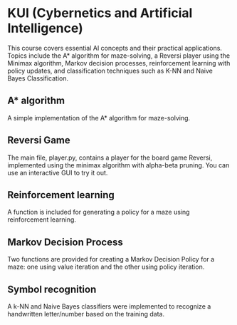 # KUI (Cybernetics and Artificial Intelligence)
This course covers essential AI concepts and their practical applications. Topics include the A* algorithm for maze-solving, a Reversi player using the Minimax algorithm, Markov decision processes, reinforcement learning with policy updates, and classification techniques such as K-NN and Naive Bayes Classification.

## A* algorithm
A simple implementation of the A* algorithm for maze-solving.

## Reversi Game
The main file, player.py, contains a player for the board game Reversi, implemented using the minimax algorithm with alpha-beta pruning. You can use an interactive GUI to try it out.

## Reinforcement learning
A function is included for generating a policy for a maze using reinforcement learning.

## Markov Decision Process
Two functions are provided for creating a Markov Decision Policy for a maze: one using value iteration and the other using policy iteration.

## Symbol recognition
A k-NN and Naive Bayes classifiers were implemented to recognize a handwritten letter/number based on the training data.



